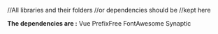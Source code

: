 //All libraries and their folders
//or dependencies should be 
//kept here

**The dependencies are :**
Vue
PrefixFree
FontAwesome
Synaptic
